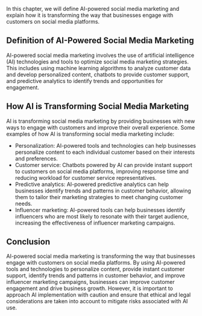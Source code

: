 

In this chapter, we will define AI-powered social media marketing and explain how it is transforming the way that businesses engage with customers on social media platforms.

Definition of AI-Powered Social Media Marketing
-----------------------------------------------

AI-powered social media marketing involves the use of artificial intelligence (AI) technologies and tools to optimize social media marketing strategies. This includes using machine learning algorithms to analyze customer data and develop personalized content, chatbots to provide customer support, and predictive analytics to identify trends and opportunities for engagement.

How AI is Transforming Social Media Marketing
---------------------------------------------

AI is transforming social media marketing by providing businesses with new ways to engage with customers and improve their overall experience. Some examples of how AI is transforming social media marketing include:

* Personalization: AI-powered tools and technologies can help businesses personalize content to each individual customer based on their interests and preferences.
* Customer service: Chatbots powered by AI can provide instant support to customers on social media platforms, improving response time and reducing workload for customer service representatives.
* Predictive analytics: AI-powered predictive analytics can help businesses identify trends and patterns in customer behavior, allowing them to tailor their marketing strategies to meet changing customer needs.
* Influencer marketing: AI-powered tools can help businesses identify influencers who are most likely to resonate with their target audience, increasing the effectiveness of influencer marketing campaigns.

Conclusion
----------

AI-powered social media marketing is transforming the way that businesses engage with customers on social media platforms. By using AI-powered tools and technologies to personalize content, provide instant customer support, identify trends and patterns in customer behavior, and improve influencer marketing campaigns, businesses can improve customer engagement and drive business growth. However, it is important to approach AI implementation with caution and ensure that ethical and legal considerations are taken into account to mitigate risks associated with AI use.
